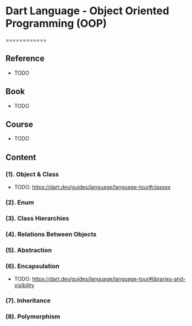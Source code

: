 # Dart Language - Object Oriented Programming (OOP)
============


## Reference

* TODO


## Book

* TODO


## Course

* TODO


## Content

### (1). Object & Class

* TODO: https://dart.dev/guides/language/language-tour#classes

### (2). Enum

### (3). Class Hierarchies

### (4). Relations Between Objects

### (5). Abstraction

### (6). Encapsulation

* TODO: https://dart.dev/guides/language/language-tour#libraries-and-visibility

### (7). Inheritance

### (8). Polymorphism

